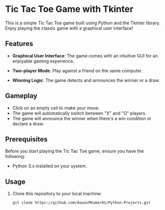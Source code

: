 # Tic Tac Toe Game with Tkinter


This is a simple Tic Tac Toe game built using Python and the Tkinter library. Enjoy playing the classic game with a graphical user interface!

## Features

- **Graphical User Interface**: The game comes with an intuitive GUI for an enjoyable gaming experience.

- **Two-player Mode**: Play against a friend on the same computer.

- **Winning Logic**: The game detects and announces the winner or a draw.

## Gameplay

- Click on an empty cell to make your move.
- The game will automatically switch between "X" and "O" players.
- The game will announce the winner when there's a win condition or declare a draw.

## Prerequisites

Before you start playing the Tic Tac Toe game, ensure you have the following:

- Python 3.x installed on your system.

## Usage

1. Clone this repository to your local machine:

   ```bash
   git clone https://github.com/AswinPKumar01/Python-Projects.git
